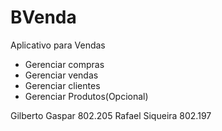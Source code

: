 # BVenda
Aplicativo para Vendas

- Gerenciar compras
- Gerenciar vendas
- Gerenciar clientes
- Gerenciar Produtos(Opcional)

Gilberto Gaspar 802.205
Rafael Siqueira 802.197